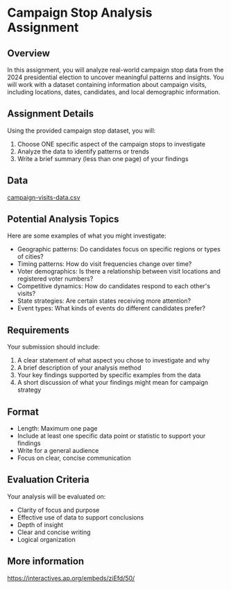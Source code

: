 # Campaign Stop Analysis Assignment

## Overview
In this assignment, you will analyze real-world campaign stop data from the 2024 presidential election to uncover meaningful patterns and insights. You will work with a dataset containing information about campaign visits, including locations, dates, candidates, and local demographic information.

## Assignment Details
Using the provided campaign stop dataset, you will:

1. Choose ONE specific aspect of the campaign stops to investigate
2. Analyze the data to identify patterns or trends
3. Write a brief summary (less than one page) of your findings

## Data

[campaign-visits-data.csv](https://interactives.ap.org/embeds/ziEfd/50/dataset.csv)

## Potential Analysis Topics
Here are some examples of what you might investigate:

- Geographic patterns: Do candidates focus on specific regions or types of cities?
- Timing patterns: How do visit frequencies change over time?
- Voter demographics: Is there a relationship between visit locations and registered voter numbers?
- Competitive dynamics: How do candidates respond to each other's visits?
- State strategies: Are certain states receiving more attention?
- Event types: What kinds of events do different candidates prefer?

## Requirements
Your submission should include:

1. A clear statement of what aspect you chose to investigate and why
2. A brief description of your analysis method
3. Your key findings supported by specific examples from the data
4. A short discussion of what your findings might mean for campaign strategy

## Format
- Length: Maximum one page
- Include at least one specific data point or statistic to support your findings
- Write for a general audience
- Focus on clear, concise communication

## Evaluation Criteria
Your analysis will be evaluated on:

- Clarity of focus and purpose
- Effective use of data to support conclusions
- Depth of insight
- Clear and concise writing
- Logical organization

## More information

https://interactives.ap.org/embeds/ziEfd/50/